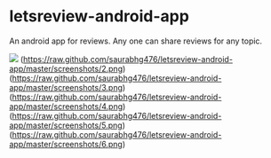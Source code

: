 # letsreview-android-app

An android app for reviews. Any one can share reviews for any topic.

![](https://raw.github.com/saurabhg476/letsreview-android-app/master/screenshots/1.png)
(https://raw.github.com/saurabhg476/letsreview-android-app/master/screenshots/2.png)
(https://raw.github.com/saurabhg476/letsreview-android-app/master/screenshots/3.png)
(https://raw.github.com/saurabhg476/letsreview-android-app/master/screenshots/4.png)
(https://raw.github.com/saurabhg476/letsreview-android-app/master/screenshots/5.png)
(https://raw.github.com/saurabhg476/letsreview-android-app/master/screenshots/6.png)



